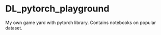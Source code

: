 # DL_pytorch_playground
My own game yard with pytorch library.
Contains notebooks on popular dataset.
